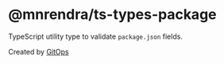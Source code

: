 # @mnrendra/ts-types-package

TypeScript utility type to validate `package.json` fields.

Created by [GitOps](https://gitops.sh)